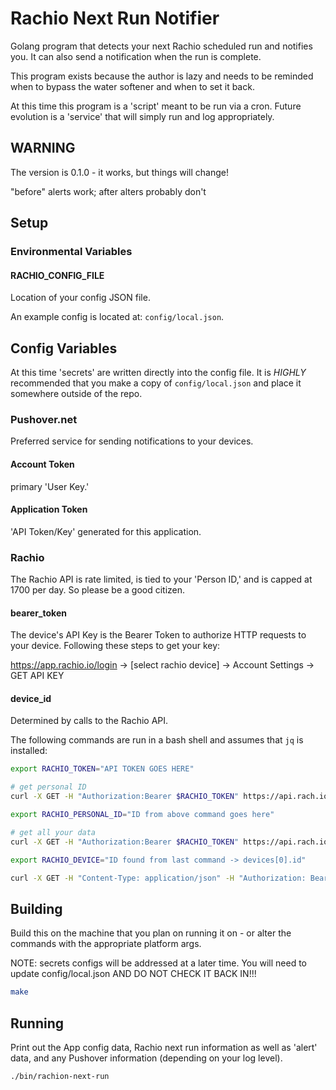 # Rachio Next Run Notifier

Golang program that detects your next Rachio scheduled run and notifies you. It can also send a notification when the run is complete.

This program exists because the author is lazy and needs to be reminded when to bypass the water softener and when to set it back.

At this time this program is a 'script' meant to be run via a cron. Future evolution is a 'service' that will simply run and log appropriately.

## WARNING

The version is 0.1.0 - it works, but things will change!

"before" alerts work; after alters probably don't

## Setup

### Environmental Variables

#### RACHIO_CONFIG_FILE

Location of your config JSON file.

An example config is located at: `config/local.json`.

## Config Variables

At this time 'secrets' are written directly into the config file.  It is _HIGHLY_ recommended that you make a copy of `config/local.json` and place it somewhere outside of the repo.

### Pushover.net

Preferred service for sending notifications to your devices.

#### Account Token

primary 'User Key.'

#### Application Token

'API Token/Key' generated for this application.

### Rachio

The Rachio API is rate limited, is tied to your 'Person ID,' and is capped at 1700 per day. So please be a good citizen.

#### bearer_token

The device's API Key is the Bearer Token to authorize HTTP requests to your device. Following these steps to get your key:

<https://app.rachio.io/login> -> [select rachio device] -> Account Settings -> GET API KEY

#### device_id

Determined by calls to the Rachio API.

The following commands are run in a bash shell and assumes that `jq` is installed:

```bash
export RACHIO_TOKEN="API TOKEN GOES HERE"

# get personal ID
curl -X GET -H "Authorization:Bearer $RACHIO_TOKEN" https://api.rach.io/1/public/person/info | jq .

export RACHIO_PERSONAL_ID="ID from above command goes here"

# get all your data
curl -X GET -H "Authorization:Bearer $RACHIO_TOKEN" https://api.rach.io/1/public/person/$RACHIO_PERSONAL_ID | jq .

export RACHIO_DEVICE="ID found from last command -> devices[0].id"

curl -X GET -H "Content-Type: application/json" -H "Authorization: Bearer $RACHIO_TOKEN" https://api.rach.io/1/public/device/$RACHIO_DEVICE | jq .
```

## Building

Build this on the machine that you plan on running it on - or alter the commands with the appropriate platform args.

NOTE: secrets configs will be addressed at a later time.  You will need to update config/local.json AND DO NOT CHECK IT BACK IN!!!

```bash
make
```

## Running

Print out the App config data, Rachio next run information as well as 'alert' data, and any Pushover information (depending on your log level).

```bash
./bin/rachion-next-run
```
